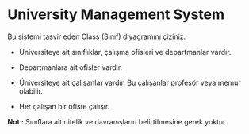 # University Management System

Bu sistemi tasvir eden Class (Sınıf) diyagramını çiziniz:

- Üniversiteye ait sınıflıklar, çalışma ofisleri ve departmanlar vardır.

- Departmanlara ait ofisler vardır.

- Üniversiteye ait çalışanlar vardır. Bu çalışanlar profesör veya memur olabilir.

- Her çalışan bir ofiste çalışır.



<b>Not :</b> Sınıflara ait nitelik ve davranışların belirtilmesine gerek yoktur.
